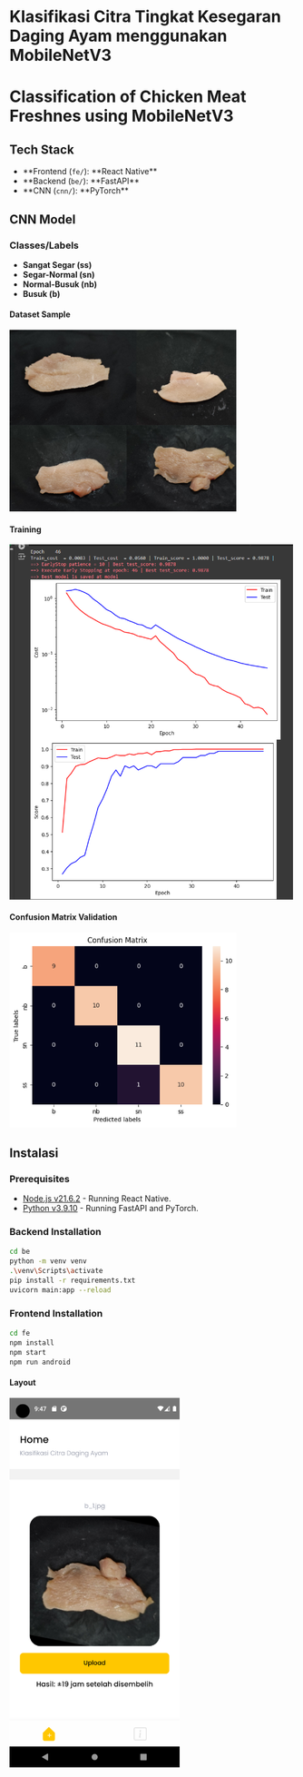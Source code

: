 # Klasifikasi Citra Tingkat Kesegaran Daging Ayam menggunakan MobileNetV3

# Classification of Chicken Meat Freshnes using MobileNetV3

## Tech Stack

- **Frontend (`fe/`): **React Native\*\*
- **Backend (`be/`): **FastAPI\*\*
- **CNN (`cnn/`): **PyTorch\*\*

## CNN Model

### Classes/Labels

- **Sangat Segar (ss)**
- **Segar-Normal (sn)**
- **Normal-Busuk (nb)**
- **Busuk (b)**

#### Dataset Sample

<img src="assets/sample.jpg" alt="Sampel Dataset" width="400"/>

#### Training

<img src="assets/training.png" alt="Training" width="500"/>

#### Confusion Matrix Validation

<img src="assets/cm.png" alt="Confusion Matrix" width="400"/>

## Instalasi

### Prerequisites

- [Node.js v21.6.2](https://nodejs.org/) - Running React Native.
- [Python v3.9.10](https://www.python.org/) - Running FastAPI and PyTorch.

### Backend Installation

```bash
cd be
python -m venv venv
.\venv\Scripts\activate
pip install -r requirements.txt
uvicorn main:app --reload
```

### Frontend Installation

```bash
cd fe
npm install
npm start
npm run android
```

#### Layout

<img src="assets/layout_app.png" alt="Layout App" width="300"/>
